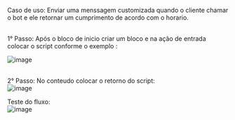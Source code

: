 Caso de uso: Enviar uma menssagem customizada quando o cliente chamar o bot e ele retornar um cumprimento de acordo com o horario.

<br>1° Passo: Após o bloco de inicio criar um bloco e na ação de entrada colocar o script conforme o exemplo :<br>

![image](https://user-images.githubusercontent.com/18338341/150695044-ba46e823-ef22-401d-8925-05f4a4f00bc7.png)

<br>2° Passo: No conteudo colocar o retorno do script: <br>
![image](https://user-images.githubusercontent.com/18338341/150695077-ee03755c-579e-47d1-b62d-d1512e1d0668.png)

Teste do fluxo:
<br>![image](https://user-images.githubusercontent.com/18338341/150695104-a15e2f47-578b-402a-b147-ad416b0399b5.png)
